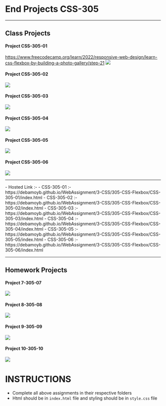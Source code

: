 # End Projects CSS-305

<hr>

## Class Projects

#### Project CSS-305-01

https://www.freecodecamp.org/learn/2022/responsive-web-design/learn-css-flexbox-by-building-a-photo-gallery/step-21
<img src="images/freecodecamp_flex.png">

#### Project CSS-305-02

<img src="images/Calculator.png">

#### Project CSS-305-03

<img src="images/Flex2_cards.png">

#### Project CSS-305-04

<img src="images/flipkart_navbar.png">

#### Project CSS-305-05

<img src="images/game.png.png">

#### Project CSS-305-06

<img src="images/linkedin_landingpage.png">

<hr>
- Hosted Link :- 
- CSS-305-01 :- https://debamoyb.github.io/WebAssignment/3-CSS/305-CSS-Flexbox/CSS-305-01/index.html
- CSS-305-02 :- https://debamoyb.github.io/WebAssignment/3-CSS/305-CSS-Flexbox/CSS-305-02/index.html
- CSS-305-03 :- https://debamoyb.github.io/WebAssignment/3-CSS/305-CSS-Flexbox/CSS-305-03/index.html
- CSS-305-04 :- https://debamoyb.github.io/WebAssignment/3-CSS/305-CSS-Flexbox/CSS-305-04/index.html
- CSS-305-05 :- https://debamoyb.github.io/WebAssignment/3-CSS/305-CSS-Flexbox/CSS-305-05/index.html
- CSS-305-06 :- https://debamoyb.github.io/WebAssignment/3-CSS/305-CSS-Flexbox/CSS-305-06/index.html

<hr>

## Homework Projects

#### Project 7-305-07

<img src="images/boat.png">

#### Project 8-305-08

<img src="images/whiskers.in.png">

#### Project 9-305-09

<img src="images/solesearchindia.png">

#### Project 10-305-10

<img src="images/almamaterstore.png">


# INSTRUCTIONS
- Complete all above assignments in their respective folders
- Html should be in ```index.html``` file and styling should be in ```style.css``` file